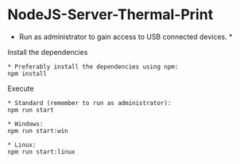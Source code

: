 # NodeJS-Server-Thermal-Print

* Run as administrator to gain access to USB connected devices. *

Install the dependencies
```
* Preferably install the dependencies using npm:
npm install
```

Execute
```
* Standard (remember to run as administrator):
npm run start

* Windows:
npm run start:win

* Linux:
npm run start:linux
```
